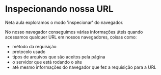 # Inspecionando nossa URL
Neta aula exploramos o modo 'inspecionar' do navegador.


No nosso navegador conseguimos várias informações úteis quando acessamos qualquer URL em nossos navegadores, coisas como:
- método da requisição
- protocolo usado
- tipos de arquivos que são aceitos pela página
- o servidor que está rodando o site
- até mesmo informações do navegador que fez a requisição para a URL
